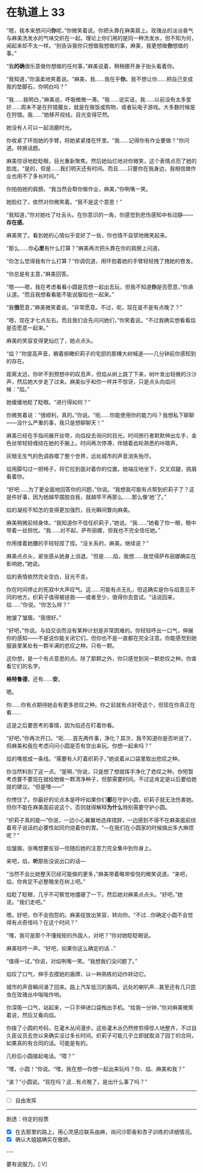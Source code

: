 # 在轨道上 33

“嗯，我本来想问问**你**呢，”你微笑着说。你把头靠在麻美肩上。玫瑰丛的淡淡香气与麻美洗发水的气味交织在一起。理论上你们用的是同一种洗发水，但不知为何，闻起来却不太一样。“别告诉我你只想做我想做的事，麻美，我更想做**你**想做的事。”

“我**的确**很乐意做你想做的任何事，”麻美说着，稍稍挪开身子抬头看着你。

“我知道，”你温柔地笑着说。“麻美，我......我在乎**你**。我不想让你......把自己变成我的垫脚石，你明白吗？”

“我......我明白，”麻美说，呼吸微微一滞。“我......说实话，我......以前没有太多爱好......周末不是在狩猎魔女，就是在做饭或购物，或者玩电子游戏。大多数时候是在狩猎。我......”她移开视线，目光变得茫然。

她没有人可以一起消磨时光。

你收紧了环抱她的手臂，将她紧紧搂在怀里。“我......记得你有作业要做？”你问道。转换话题。

麻美惊讶地眨眨眼，目光重新聚焦。然后她灿烂地对你微笑，这个表情点亮了她的脸庞。“是的，但是......我们明天还有时间。而且......只要你在我身边，我相信做作业也用不了多长时间。”

你拍拍她的肩膀。“我当然会帮你做作业，麻美，”你咧嘴一笑。

她脸红了，依然对你微笑着。“我不是这个意思！”

“我知道，”你对她吐了吐舌头。在你意识的一角，你感觉到悲伤感知中有动静——**存在感**。

麻美笑了。看到她的心情似乎变好了一些，你也情不自禁地微笑起来。

“那么......你**心里**有什么打算？”麻美再次把头靠在你的肩膀上问道。

“你怎么觉得我有什么打算？”你调侃道，用环抱着她的手臂轻轻拽了拽她的卷发。

“你总是有主意，”麻美回答。

“嗯——嗯，我在考虑看看小圆是否想一起出去玩，但我不知道**你**是否愿意，”你承认道。“而且我想看看能不能说服焰也一起来。”

“我**很**愿意，”麻美微笑着说。“非常愿意。不过，呃，现在是不是有点晚了？”

“嗯，现在才七点左右。而且我们会先问问她们，”你笑着说。“不过我确实想看看焰是否愿意一起来。”

麻美的笑容变得更灿烂了，她点点头。

“焰？”你提高声音，朝着俯瞰织莉子的宅邸的那棵大树喊道——几分钟前你感知到的存在。

距离太远，你听不到预想中的叹息声，但焰从树上跳了下来，树叶发出轻微的沙沙声，然后她大步走了过来。麻美似乎和你一样并不惊讶，只是点头向焰问候：“焰。”

她缓缓地眨了眨眼。“进行得如何？”

你微笑着说：“很顺利，真的。”你说。“呃......你能使用你的能力吗？我想私下聊聊——没什么严重的事，我只是想聊聊天！”

麻美已经在手指间展开丝带，向焰投去询问的目光。时间旅行者默默伸出左手，金色丝带轻轻缠绕在她的手腕上。时间再次停滞，伴随着齿轮熟悉的咔嗒声。

灰暗无生气的色调吞噬了整个世界，远处城市的声音消失殆尽。

焰用脚勾过一把椅子，将它拉到面对着你的位置。她端庄地坐下，交叉双腿，挑眉看着你。

“好吧……为了更全面地回答你的问题，”你说。“我想我可能有点帮到织莉子了？这是件好事，因为她越早摆脱自我，就越早不再那么……那么像'她'了。”

焰的凝视不知怎的变得更加强烈，目光瞬间瞥向麻美。

麻美稍微前倾身体。“我知道你不信任织莉子，”她说。“我……”她看了你一眼，眼中带着一丝担忧。“我……对不起，萨布丽娜，但我也不完全信任她。”

你用搂着她腰的手轻轻捏了捏。“没关系的，麻美。继续说？”

麻美点点头，紧张感从她身上消退。“但是……焰，我想……我觉得萨布丽娜确实在影响她，”她说。

焰的表情依然完全空白，目光不变。

你在时间停止的死寂中大声叹气。这……可能有点无礼，但这确实是你与焰意见不同的地方。织莉子值得被拯救——或者至少，值得你去尝试。“话说回来，焰……”你说。“你怎么样？”

她皱了皱眉。“我很好。”

“好吧，”你说。与焰交谈而没有某种计划是非常困难的。你轻轻呼出一口气，伸展你的感知——不是说你能关闭它们，但你也不是一直都在完全注意。你能感觉到她服装里某处有一颗半满的悲叹之种。只有一颗。

这你想，是一个有点意思的点。除了那颗之外，你只感觉到另一颗悲叹之种。你查看它们的名字。

**格特鲁德**，还有……**安**。

嗯。

你……你有点期待她会有更多悲叹之种。你之前就有点好奇这个，但现在你真正在看……

这是之后要思考的事情，因为焰还在盯着你看。

“好吧，”你再次开口。“呃……首先两件事，净化？其次，我不知道你是否听说了，但麻美和我在考虑问问小圆是否有空出来玩。你想一起来吗？”

焰的嘴抿成一条线。“需要有人盯着织莉子，”她说着从口袋里取出悲叹之种。

你当然料到了这一点。“是啊，”你说，只是想了想就挥手净化了悲叹之种。你短暂考虑要不要现在就给她做一颗清净种子，但那需要时间。不过这肯定是以后要给她提的建议。“但是嘿——”

你愣住了。你最好的论点本是呼吁如果你们**都**在守护小圆，织莉子就无法伤害她。但你不能在麻美面前说这个，否则就得解释**为什么**特别需要守护小圆。

“织莉子真的能—”你说，一边小心翼翼地选择措辞，一边感到不得不在麻美面前绕着弯子说话的必要性如同灼烧着你的胃。“—在我们在小圆家的时候搞出多大麻烦呢？”

焰皱眉，张嘴想要反驳—但随后她的注意力完全集中到你身上。

来吧，焰，**听**那些没说出口的话—

“当然不会比她整天已经可能做的更多，”麻美带着略带愉悦的微笑说道。“来吧，焰，你肯定不必整晚坐在树上吧。”

焰眨了眨眼，几乎不可察觉地僵硬了一下。然后她对麻美点点头。“好吧，”她说。“我们走吧。”

嗯。好吧，你不会抱怨的。麻美绽放出笑容，转向你。“不过...你确定小圆不会觉得有点奇怪吗？在这个时间？”

“嘿，我可是那个不懂规矩的外国人，对吧？”你对她眨眨眼说。

麻美轻哼一声。“好吧，如果你这么确定的话...”

“值得一试，”你说，对焰咧嘴一笑。“我想我们没问题了。”

焰叹了口气，伸手去摸她的盾牌，以一种熟练的动作转动它。

城市的声音瞬间涌了回来。路上汽车低沉的轰鸣，远处的喇叭声...甚至还有几只昆虫在玫瑰丛中嗡嗡作响。

你深吸一口气，站起来，一只手伸进口袋掏出手机。“给我一分钟，”你对麻美微笑着说，然后又看向焰。

你拨了小圆的号码，在灌木丛间漫步。这些灌木丛仍然修剪得惊人地整齐，不过自久臣议员去世以来确实没过多长时间。织莉子可能几乎立即就取消了园丁的合同，如果真的有合同的话。可能是有的。

几秒后小圆接起电话。“喂？”

“嘿，小圆！”你说。“嘿，我在想—你想一起出来玩吗？你、焰、麻美和我？”

“诶？”小圆说。“现在吗？这...有点晚了，是出什么事了吗？”

---

- [ ] 自由发挥

---

剧透：待定的投票

- [x] 在去那里的路上，用心灵感应联系由麻，询问沙耶香和杏子训练的详细情况。
- [x] 确认大姐姐确实在傲娇。

---​

要有说服力。[:V]

